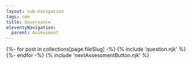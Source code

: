 ```yaml
---
layout: sub-navigation
tags: cmm
title: Governance
eleventyNavigation:
  parent: Assessment
---
```


<form name="{{page.fileSlug}}">
  {%- for post in collections[page.fileSlug] -%}
    {% include 'question.njk' %}
  {%- endfor -%}
  {% include 'nextAssessmentButton.njk' %}
</form>
